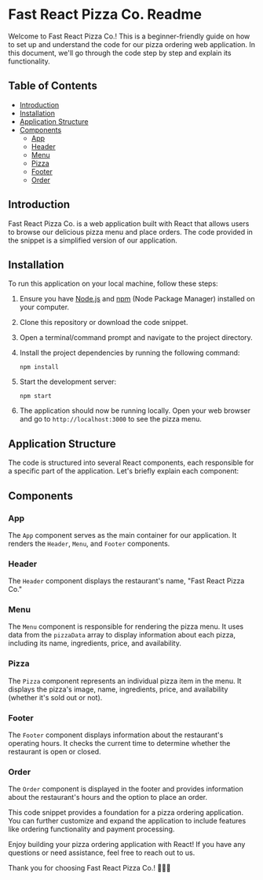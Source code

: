 # Fast React Pizza Co. Readme

Welcome to Fast React Pizza Co.! This is a beginner-friendly guide on how to set up and understand the code for our pizza ordering web application. In this document, we'll go through the code step by step and explain its functionality.

## Table of Contents

- [Introduction](#introduction)
- [Installation](#installation)
- [Application Structure](#application-structure)
- [Components](#components)
  - [App](#app)
  - [Header](#header)
  - [Menu](#menu)
  - [Pizza](#pizza)
  - [Footer](#footer)
  - [Order](#order)

## Introduction

Fast React Pizza Co. is a web application built with React that allows users to browse our delicious pizza menu and place orders. The code provided in the snippet is a simplified version of our application.

## Installation

To run this application on your local machine, follow these steps:

1. Ensure you have [Node.js](https://nodejs.org/) and [npm](https://www.npmjs.com/) (Node Package Manager) installed on your computer.

2. Clone this repository or download the code snippet.

3. Open a terminal/command prompt and navigate to the project directory.

4. Install the project dependencies by running the following command:

   ```
   npm install
   ```

5. Start the development server:

   ```
   npm start
   ```

6. The application should now be running locally. Open your web browser and go to `http://localhost:3000` to see the pizza menu.

## Application Structure

The code is structured into several React components, each responsible for a specific part of the application. Let's briefly explain each component:

## Components

### App

The `App` component serves as the main container for our application. It renders the `Header`, `Menu`, and `Footer` components.

### Header

The `Header` component displays the restaurant's name, "Fast React Pizza Co."

### Menu

The `Menu` component is responsible for rendering the pizza menu. It uses data from the `pizzaData` array to display information about each pizza, including its name, ingredients, price, and availability.

### Pizza

The `Pizza` component represents an individual pizza item in the menu. It displays the pizza's image, name, ingredients, price, and availability (whether it's sold out or not).

### Footer

The `Footer` component displays information about the restaurant's operating hours. It checks the current time to determine whether the restaurant is open or closed.

### Order

The `Order` component is displayed in the footer and provides information about the restaurant's hours and the option to place an order.

This code snippet provides a foundation for a pizza ordering application. You can further customize and expand the application to include features like ordering functionality and payment processing.

Enjoy building your pizza ordering application with React! If you have any questions or need assistance, feel free to reach out to us.

Thank you for choosing Fast React Pizza Co.! 🍕🍕🍕
